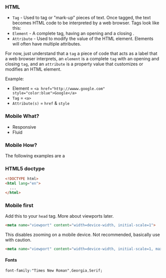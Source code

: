 ### HTML

- `Tag` - Used to tag or "mark-up" pieces of text. Once tagged, the text becomes HTML code to be interpreted by a web browser. Tags look like this:
- `Element` - A complete tag, having an opening and a closing .
- `Attribute` - Used to modify the value of the HTML element. Elements will often have multiple attributes.

For now, just understand that a `tag` a piece of code that acts as a label that a web browser interprets, an `element` is a complete `tag` with an opening and closing `tag`, and an `attribute` is a property value that customizes or modifies an HTML element.

Example:

- Element = `<a href="http://wwww.google.com" style="color:blue">Google</a>`
- `Tag` = `<a>`
- `Attribute(s)` = `href` & `style`

### Mobile What?

- Responsive
- Fluid


### Mobile How?

The following examples are a 

### HTML5 doctype

```html
<!DOCTYPE html>
<html lang="en">
  ...
</html>
```

### Mobile first

Add this to your `head` tag. More about viewports later.
```html
<meta name="viewport" content="width=device-width, initial-scale=1">
```

This disables zooming on a mobile device. Not recommended, basically use with caution.
```html
<meta name="viewport" content="width=device-width, initial-scale=1, maximum-scale=1, user-scalable=no">
```



#### Fonts

```css
font-family:"Times New Roman",Georgia,Serif;
```


